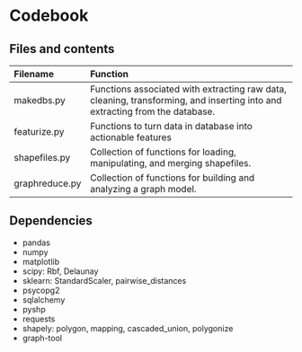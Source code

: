 # Codebook

## Files and contents

Filename | Function
:--|:--
makedbs.py | Functions associated with extracting raw data, cleaning, transforming, and inserting into and extracting from the database.
featurize.py | Functions to turn data in database into actionable features
shapefiles.py | Collection of functions for loading, manipulating, and merging shapefiles.
graphreduce.py | Collection of functions for building and analyzing a graph model.



## Dependencies

* pandas
* numpy
* matplotlib
* scipy: Rbf, Delaunay
* sklearn: StandardScaler, pairwise_distances
* psycopg2
* sqlalchemy
* pyshp
* requests
* shapely: polygon, mapping, cascaded_union, polygonize
* graph-tool